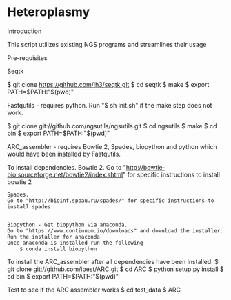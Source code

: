 # Heteroplasmy

Introduction

This script utilizes existing NGS programs and streamlines their usage





Pre-requisites

Seqtk

$ git clone https://github.com/lh3/seqtk.git
$ cd seqtk
$ make
$ export PATH=$PATH:"$(pwd)"


Fastqutils - requires python. Run "$ sh init.sh" if the make step does not work.

$ git clone git://github.com/ngsutils/ngsutils.git 
$ cd ngsutils 
$ make
$ cd bin
$ export PATH=$PATH:"$(pwd)"


ARC_assembler - requires Bowtie 2, Spades, biopython and python which would have been installed by Fastqutils.

To install dependencies.
	Bowtie 2.
	Go to "http://bowtie-bio.sourceforge.net/bowtie2/index.shtml" for specific instructions to install bowtie 2


	Spades.
	Go to "http://bioinf.spbau.ru/spades/" for specific instructions to install spades.


	Biopython - Get biopython via anaconda.
	Go to "https://www.continuum.io/downloads" and download the installer.
	Run the installer for anaconda
	Once anaconda is installed run the following
		$ conda install biopython


To install the ARC_assembler after all dependencies have been installed.
	$ git clone git://github.com/ibest/ARC.git
	$ cd ARC
	$ python setup.py install
	$ cd bin
	$ export PATH=$PATH:"$(pwd)"
	
	
Test to see if the ARC assembler works
	$ cd test_data
	$ ARC
